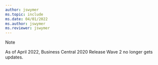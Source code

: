 ```yaml
---
author: jswymer
ms.topic: include
ms.date: 04/01/2022
ms.author: jswymer
ms.reviewer: jswymer
---
```

> [!NOTE]
> As of April 2022, Business Central 2020 Release Wave 2 no longer gets updates.
